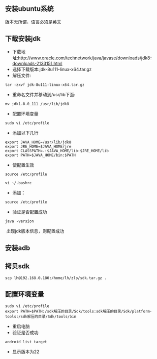 ## 安装ubuntu系统
版本无所谓，语言必须是英文
## 下载安装jdk

  - 下载地址:http://www.oracle.com/technetwork/java/javase/downloads/jdk8-downloads-2133151.html
  
  - 选择下载版本:jdk-8u111-linux-x64.tar.gz
  
  - 解压文件:
 
  ```
  tar -zxvf jdk-8u111-linux-x64.tar.gz
  ```
  - 重命名文件并移动到/usr/lib下面: 
 
  ```
  mv jdk1.8.0_111 /usr/lib/jdk8
  ```
  - 配置环境变量
  ```
  sudo vi /etc/profile
  ```
  - 添加以下几行
  
  ```   
  export JAVA_HOME=/usr/lib/jdk8
  export JRE_HOME=$JAVA_HOME/jre    
  export CLASSPATH=.:$JAVA_HOME/lib:$JRE_HOME/lib 
  export PATH=$JAVA_HOME/bin:$PATH 
  ```  
  - 使配置生效
  
  ```
  source /etc/profile
  ```
  ```
  vi ~/.bashrc
  ```
  - 添加：
  ```
  source /etc/profile
  ```
  
  - 验证是否配置成功
  
  ```
  java -version
  ```
  出现jdk版本信息，则配置成功
  
  
## 安装adb
## 拷贝sdk
  ```
  scp lh@192.168.0.180:/home/lh/zlp/sdk.tar.gz .
  ```
## 配置环境变量
   ```
   sudo vi /etc/profile
   export PATH=$PATH:/sdk解压的目录/Sdk/tools:sdk解压的目录/Sdk/platform-tools:/sdk解压的目录/Sdk/tools/bin
```
   - 重启电脑
   - 验证是否成功
   ```
   android list target
   ```
   - 显示版本为22
